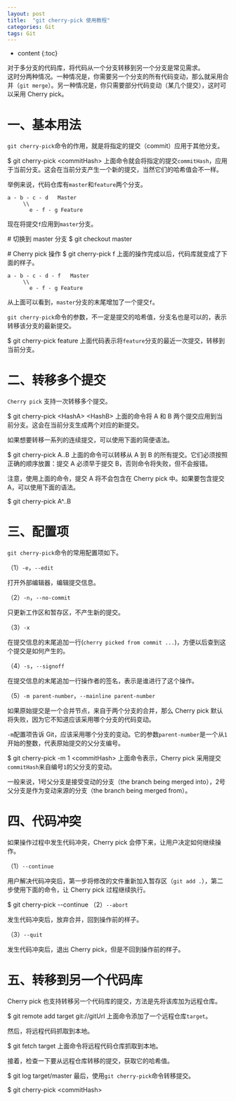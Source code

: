 ```yaml
---
layout: post
title:  "git cherry-pick 使用教程"
categories: Git
tags: Git
---
```


* content
{:toc}

对于多分支的代码库，将代码从一个分支转移到另一个分支是常见需求。         
这时分两种情况。一种情况是，你需要另一个分支的所有代码变动，那么就采用合并（`git merge`）。另一种情况是，你只需要部分代码变动（某几个提交），这时可以采用 Cherry pick。







一、基本用法
======

`git cherry-pick`命令的作用，就是将指定的提交（commit）应用于其他分支。

$ git cherry-pick <commitHash\>
上面命令就会将指定的提交`commitHash`，应用于当前分支。这会在当前分支产生一个新的提交，当然它们的哈希值会不一样。

举例来说，代码仓库有`master`和`feature`两个分支。

    a - b - c - d   Master
         \\
           e - f - g Feature
现在将提交`f`应用到`master`分支。

\# 切换到 master 分支
$ git checkout master

\# Cherry pick 操作
$ git cherry-pick f
上面的操作完成以后，代码库就变成了下面的样子。

    a - b - c - d - f   Master
         \\
           e - f - g Feature
从上面可以看到，`master`分支的末尾增加了一个提交`f`。

`git cherry-pick`命令的参数，不一定是提交的哈希值，分支名也是可以的，表示转移该分支的最新提交。

$ git cherry-pick feature
上面代码表示将`feature`分支的最近一次提交，转移到当前分支。

二、转移多个提交
========

`Cherry pick` 支持一次转移多个提交。

$ git cherry-pick <HashA\> <HashB\>
上面的命令将 A 和 B 两个提交应用到当前分支。这会在当前分支生成两个对应的新提交。

如果想要转移一系列的连续提交，可以使用下面的简便语法。

$ git cherry-pick A..B 
上面的命令可以转移从 A 到 B 的所有提交。它们必须按照正确的顺序放置：提交 A 必须早于提交 B，否则命令将失败，但不会报错。

注意，使用上面的命令，提交 A 将不会包含在 Cherry pick 中。如果要包含提交 A，可以使用下面的语法。

$ git cherry-pick A^..B 

三、配置项
=====

`git cherry-pick`命令的常用配置项如下。

（1）`-e`，`--edit`

打开外部编辑器，编辑提交信息。

（2）`-n`，`--no-commit`

只更新工作区和暂存区，不产生新的提交。

（3）`-x`

在提交信息的末尾追加一行(`cherry picked from commit ...`)，方便以后查到这个提交是如何产生的。

（4）`-s`，`--signoff`

在提交信息的末尾追加一行操作者的签名，表示是谁进行了这个操作。

（5）`-m parent-number`，`--mainline parent-number`

如果原始提交是一个合并节点，来自于两个分支的合并，那么 Cherry pick 默认将失败，因为它不知道应该采用哪个分支的代码变动。

`-m`配置项告诉 Git，应该采用哪个分支的变动。它的参数`parent-number`是一个从`1`开始的整数，代表原始提交的父分支编号。

$ git cherry-pick -m 1 <commitHash\>
上面命令表示，Cherry pick 采用提交`commitHash`来自编号`1`的父分支的变动。

一般来说，1号父分支是接受变动的分支（the branch being merged into），2号父分支是作为变动来源的分支（the branch being merged from）。

四、代码冲突
======

如果操作过程中发生代码冲突，Cherry pick 会停下来，让用户决定如何继续操作。

（1）`--continue`

用户解决代码冲突后，第一步将修改的文件重新加入暂存区（`git add .`），第二步使用下面的命令，让 Cherry pick 过程继续执行。

$ git cherry-pick --continue
（2）`--abort`

发生代码冲突后，放弃合并，回到操作前的样子。

（3）`--quit`

发生代码冲突后，退出 Cherry pick，但是不回到操作前的样子。

五、转移到另一个代码库
===========

Cherry pick 也支持转移另一个代码库的提交，方法是先将该库加为远程仓库。

$ git remote add target git://gitUrl
上面命令添加了一个远程仓库`target`。

然后，将远程代码抓取到本地。

$ git fetch target
上面命令将远程代码仓库抓取到本地。

接着，检查一下要从远程仓库转移的提交，获取它的哈希值。

$ git log target/master
最后，使用`git cherry-pick`命令转移提交。

$ git cherry-pick <commitHash\>